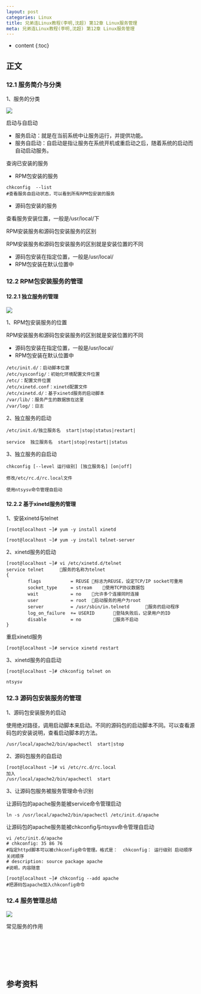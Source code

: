 ```yaml
---
layout: post
categories: Linux
title: 兄弟连Linux教程(李明,沈超) 第12章 Linux服务管理
meta: 兄弟连Linux教程(李明,沈超) 第12章 Linux服务管理
---
```

* content
{:toc}

## 正文

### 12.1  服务简介与分类

1、服务的分类

![]({{site.baseurl}}/images/20210429/20210429114349.png)

启动与自启动

* 服务启动：就是在当前系统中让服务运行，并提供功能。
* 服务自启动：自启动是指让服务在系统开机或重启动之后，随着系统的启动而自动启动服务。

查询已安装的服务

* RPM包安装的服务

```
chkconfig  --list
#查看服务自启动状态，可以看到所有RPM包安装的服务
```

* 源码包安装的服务

查看服务安装位置，一般是/usr/local/下

RPM安装服务和源码包安装服务的区别

RPM安装服务和源码包安装服务的区别就是安装位置的不同
* 源码包安装在指定位置，一般是/usr/local/
* RPM包安装在默认位置中


### 12.2	RPM包安装服务的管理

#### 12.2.1  独立服务的管理

![]({{site.baseurl}}/images/20210429/20210429114349.png)

1、RPM包安装服务的位置

RPM安装服务和源码包安装服务的区别就是安装位置的不同
* 源码包安装在指定位置，一般是/usr/local/
* RPM包安装在默认位置中

```
/etc/init.d/：启动脚本位置
/etc/sysconfig/：初始化环境配置文件位置
/etc/：配置文件位置
/etc/xinetd.conf：xinetd配置文件
/etc/xinetd.d/：基于xinetd服务的启动脚本
/var/lib/：服务产生的数据放在这里
/var/log/：日志
```

2、独立服务的启动

```
/etc/init.d/独立服务名  start|stop|status|restart|

service  独立服务名  start|stop|restart||status
```

3、独立服务的自启动

```
chkconfig [--level 运行级别] [独立服务名] [on|off]

修改/etc/rc.d/rc.local文件

使用ntsysv命令管理自启动
```

#### 12.2.2  基于xinetd服务的管理

1、安装xinetd与telnet

```
[root@localhost ~]# yum -y install xinetd

[root@localhost ~]# yum -y install telnet-server
```

2、xinetd服务的启动

```
[root@localhost ~]# vi /etc/xinetd.d/telnet
service telnet		服务的名称为telnet
{
        flags           = REUSE	标志为REUSE，设定TCP/IP socket可重用
        socket_type     = stream	使用TCP协议数据包
        wait            = no	允许多个连接同时连接
        user            = root	启动服务的用户为root
        server          = /usr/sbin/in.telnetd		服务的启动程序
        log_on_failure  += USERID		登陆失败后，记录用户的ID
        disable         = no			服务不启动
}
```

重启xinetd服务
```
[root@localhost ~]# service xinetd restart
```

3、xinetd服务的自启动

```
[root@localhost ~]# chkconfig telnet on

ntsysv
```


### 12.3	源码包安装服务的管理

1、源码包安装服务的启动

使用绝对路径，调用启动脚本来启动。不同的源码包的启动脚本不同。可以查看源码包的安装说明，查看启动脚本的方法。

```
/usr/local/apache2/bin/apachectl  start|stop
```

2、源码包服务的自启动

```
[root@localhost ~]# vi /etc/rc.d/rc.local
加入
/usr/local/apache2/bin/apachectl  start
```

3、让源码包服务被服务管理命令识别

让源码包的apache服务能被service命令管理启动
```
ln -s /usr/local/apache2/bin/apachectl /etc/init.d/apache
```

让源码包的apache服务能被chkconfig与ntsysv命令管理自启动
```
vi /etc/init.d/apache
# chkconfig: 35 86 76
#指定httpd脚本可以被chkconfig命令管理。格式是：  chkconfig： 运行级别 启动顺序 关闭顺序
# description: source package apache
#说明，内容随意
```

```
[root@localhost ~]# chkconfig --add apache
#把源码包apache加入chkconfig命令
```

### 12.4	服务管理总结

![]({{site.baseurl}}/images/20210429/20210429114351.png)

常见服务的作用

<br/><br/><br/><br/><br/>
## 参考资料




